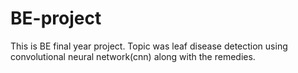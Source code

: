 # BE-project
This is BE final year project. Topic was leaf disease detection using convolutional neural network(cnn) along with the remedies.
